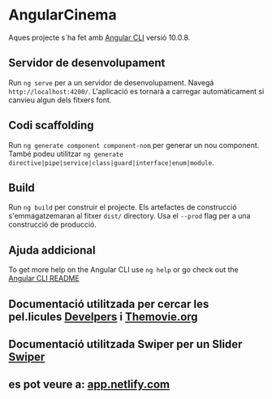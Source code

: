 # AngularCinema

Aques projecte s´ha fet amb [Angular CLI](https://github.com/angular/angular-cli) versió 10.0.8.

## Servidor de desenvolupament

Run `ng serve` per a un servidor de desenvolupament. Navegá `http://localhost:4200/`. L'aplicació es tornarà a carregar automàticament si canvieu algun dels fitxers font.

## Codi scaffolding

Run `ng generate component component-nom` per generar un nou component. També podeu utilitzar `ng generate directive|pipe|service|class|guard|interface|enum|module`.

## Build

Run `ng build` per construir el projecte. Els artefactes de construcció s'emmagatzemaran al fitxer `dist/` directory. Usa el `--prod` flag per a una construcció de producció.

## Ajuda addicional

To get more help on the Angular CLI use `ng help` or go check out the [Angular CLI README](https://github.com/angular/angular-cli/blob/master/README.md)

## Documentació utilitzada per cercar les pel.licules  [Develpers](https://developers.themoviedb.org/3/getting-started/introduction) i [Themovie.org](https://www.themoviedb.org/?language=es)

## Documentació utilitzada Swiper per un Slider [Swiper ](https://swiperjs.com )

## es pot veure a: [app.netlify.com](https://hopeful-liskov-de812d.netlify.app)
